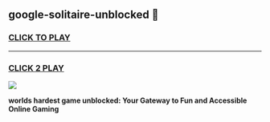 
## google-solitaire-unblocked 👋
<h3>
<a href="https://premium.freeplayer.one?title=google-solitaire-unblocked&ref=14F">CLICK TO PLAY</a></h3>
<hr>

<h3>
<a href="https://premium.freeplayer.one?title=google-solitaire-unblocked&ref=14F">CLICK 2 PLAY</a>
  
</h3>

<a href="https://premium.freeplayer.one?title=google-solitaire-unblocked&ref=12F/"><img src="https://clearcache.store/games.png"></a>


**worlds hardest game unblocked: Your Gateway to Fun and Accessible Online Gaming**
